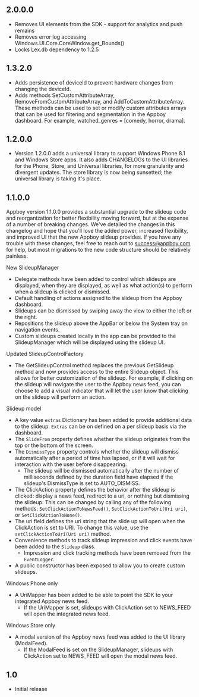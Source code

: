 ## 2.0.0.0
  - Removes UI elements from the SDK - support for analytics and push remains
  - Removes error log accessing Windows.UI.Core.CoreWindow.get_Bounds() 
  - Locks Lex.db dependency to 1.2.5
## 1.3.2.0
  - Adds persistence of deviceId to prevent hardware changes from changing the deviceId.
  - Adds methods SetCustomAttributeArray, RemoveFromCustomAttributeArray, and AddToCustomAttributeArray.  These methods can be used to set or modify custom attributes arrays that can be used for filtering and segmentation in the Appboy dashboard.
    For example, watched_genres = [comedy, horror, drama].

## 1.2.0.0
- Version 1.2.0.0 adds a universal library to support Windows Phone 8.1 and Windows Store apps.  It also adds CHANGELOGs to the UI libraries for the Phone, Store, and Universal libraries, for more granularity and divergent updates.  The store library is now being sunsetted; the universal library is taking it's place.

## 1.1.0.0
Appboy version 1.1.0.0 provides a substantial upgrade to the slideup code and reorganization for better flexibility moving forward, but at the expense of a number of breaking changes. We've detailed the changes in this changelog and hope that you'll love the added power, increased flexibility, and improved UI that the new Appboy slideup provides. If you have any trouble with these changes, feel free to reach out to success@appboy.com for help, but most migrations to the new code structure should be relatively painless.

New SlideupManager
- Delegate methods have been added to control which slideups are displayed, when they are displayed, as well as what action(s) to perform when a slideup is clicked or dismissed.
- Default handling of actions assigned to the slideup from the Appboy dashboard.
- Slideups can be dismissed by swiping away the view to either the left or the right. 
- Repositions the slideup above the AppBar or below the System tray on navigation events.
- Custom slideups created locally in the app can be provided to the SlideupManager which will be displayed using the slideup UI.

Updated SlideupControlFactory
- The GetSlideupControl method replaces the previous GetSlideup method and now provides access to the entire Slideup object. This allows for better customization of the slideup. For example, if clicking on the slideup will navigate the user to the Appboy news feed, you can choose to add a visual indicator that will let the user know that clicking on the slideup will perform an action.

Slideup model
- A key value ```extras``` Dictionary has been added to provide additional data to the slideup. ```Extras``` can be on defined on a per slideup basis via the dashboard.
- The ```SlideFrom``` property defines whether the slideup originates from the top or the bottom of the screen.
- The ```DismissType``` property controls whether the slideup will dismiss automatically after a period of time has lapsed, or if it will wait for interaction with the user before disappearing. 
  - The slideup will be dismissed automatically after the number of milliseconds defined by the duration field have elapsed if the slideup's DismissType is set to AUTO_DISMISS.
- The ClickAction property defines the behavior after the slideup is clicked: display a news feed, redirect to a uri, or nothing but dismissing the slideup. This can be changed by calling any of the following methods: ```SetClickActionToNewsFeed()```, ```SetClickActionToUri(Uri uri)```, or ```SetClickActionToNone()```.
- The uri field defines the uri string that the slide up will open when the ClickAction is set to URI. To change this value, use the ```setClickActionToUri(Uri uri)``` method.
- Convenience methods to track slideup impression and click events have been added to the ```Slideup``` class.
  - Impression and click tracking methods have been removed from the ```EventLogger```.
- A public constructor has been exposed to allow you to create custom slideups.

Windows Phone only
- A UriMapper has been added to be able to point the SDK to your integrated Appboy news feed.
  - If the UriMapper is set, slideups with ClickAction set to NEWS_FEED will open the integrated news feed.

Windows Store only
- A modal version of the Appboy news feed was added to the UI library (ModalFeed).
  - If the ModalFeed is set on the SlideupManager, slideups with ClickAction set to NEWS_FEED will open the modal news feed.

## 1.0
* Initial release
